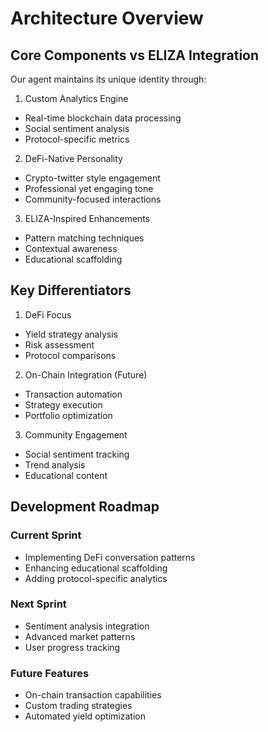 # Architecture Overview

## Core Components vs ELIZA Integration

Our agent maintains its unique identity through:

1. Custom Analytics Engine
- Real-time blockchain data processing
- Social sentiment analysis
- Protocol-specific metrics

2. DeFi-Native Personality
- Crypto-twitter style engagement
- Professional yet engaging tone
- Community-focused interactions

3. ELIZA-Inspired Enhancements
- Pattern matching techniques
- Contextual awareness
- Educational scaffolding

## Key Differentiators

1. DeFi Focus
- Yield strategy analysis
- Risk assessment
- Protocol comparisons

2. On-Chain Integration (Future)
- Transaction automation
- Strategy execution
- Portfolio optimization

3. Community Engagement
- Social sentiment tracking
- Trend analysis
- Educational content

## Development Roadmap

### Current Sprint
- Implementing DeFi conversation patterns
- Enhancing educational scaffolding
- Adding protocol-specific analytics

### Next Sprint
- Sentiment analysis integration
- Advanced market patterns
- User progress tracking

### Future Features
- On-chain transaction capabilities
- Custom trading strategies
- Automated yield optimization 